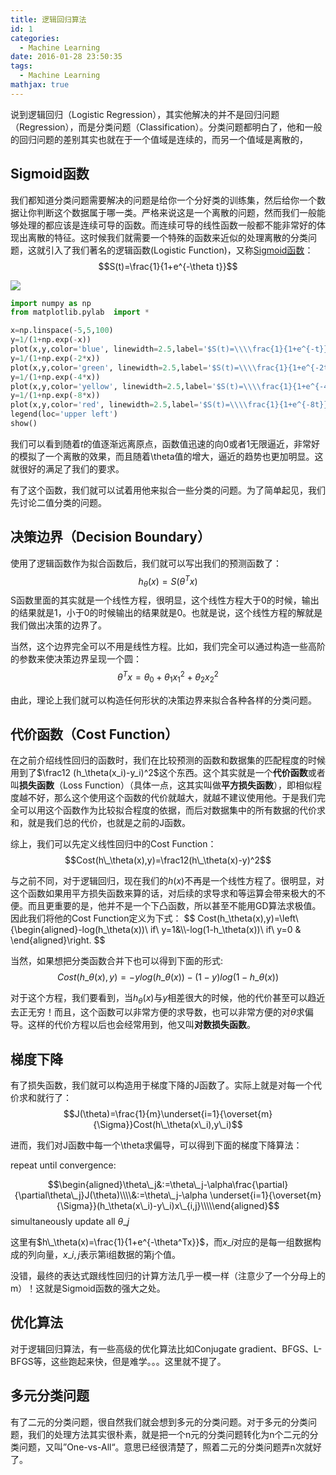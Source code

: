 ```yaml
---
title: 逻辑回归算法
id: 1
categories:
  - Machine Learning
date: 2016-01-28 23:50:35
tags:
  - Machine Learning
mathjax: true
---
```


说到逻辑回归（Logistic Regression），其实他解决的并不是回归问题（Regression），而是分类问题（Classification）。分类问题都明白了，他和一般的回归问题的差别其实也就在于一个值域是连续的，而另一个值域是离散的，

## Sigmoid函数

我们都知道分类问题需要解决的问题是给你一个分好类的训练集，然后给你一个数据让你判断这个数据属于哪一类。严格来说这是一个离散的问题，然而我们一般能够处理的都应该是连续可导的函数。而连续可导的线性函数一般都不能非常好的体现出离散的特征。这时候我们就需要一个特殊的函数来近似的处理离散的分类问题，这就引入了我们著名的逻辑函数(Logistic Function)，又称[Sigmoid函数](https://en.wikipedia.org/wiki/Sigmoid_function)：$$S(t)=\frac{1}{1+e^{-\theta t}}$$

![](/images/2016/01/28/1/1.png)
```python
import numpy as np
from matplotlib.pylab  import *

x=np.linspace(-5,5,100)
y=1/(1+np.exp(-x))
plot(x,y,color='blue', linewidth=2.5,label='$S(t)=\\\\frac{1}{1+e^{-t}}$')
y=1/(1+np.exp(-2*x))
plot(x,y,color='green', linewidth=2.5,label='$S(t)=\\\\frac{1}{1+e^{-2t}}$')
y=1/(1+np.exp(-4*x))
plot(x,y,color='yellow', linewidth=2.5,label='$S(t)=\\\\frac{1}{1+e^{-4t}}$')
y=1/(1+np.exp(-8*x))
plot(x,y,color='red', linewidth=2.5,label='$S(t)=\\\\frac{1}{1+e^{-8t}}$')
legend(loc='upper left')
show()
```

我们可以看到随着$t$的值逐渐远离原点，函数值迅速的向0或者1无限逼近，非常好的模拟了一个离散的效果，而且随着\theta值的增大，逼近的趋势也更加明显。这就很好的满足了我们的要求。

有了这个函数，我们就可以试着用他来拟合一些分类的问题。为了简单起见，我们先讨论二值分类的问题。

## 决策边界（Decision Boundary）

使用了逻辑函数作为拟合函数后，我们就可以写出我们的预测函数了：$$h_\theta(x)=S(\theta^Tx)$$S函数里面的其实就是一个线性方程，很明显，这个线性方程大于0的时候，输出的结果就是1，小于0的时候输出的结果就是0。也就是说，这个线性方程的解就是我们做出决策的边界了。

当然，这个边界完全可以不用是线性方程。比如，我们完全可以通过构造一些高阶的参数来使决策边界呈现一个圆：
$$\theta^Tx=\theta_0+\theta_1x_1^2+\theta_2x_2^2$$

由此，理论上我们就可以构造任何形状的决策边界来拟合各种各样的分类问题。


## 代价函数（Cost Function）

在之前介绍线性回归的函数时，我们在比较预测的函数和数据集的匹配程度的时候用到了$\frac12 (h_\theta(x_i)-y_i)^2$这个东西。这个其实就是一个**代价函数**或者叫**损失函数**（Loss Function）（具体一点，这其实叫做**平方损失函数**），即相似程度越不好，那么这个使用这个函数的代价就越大，就越不建议使用他。于是我们完全可以用这个函数作为比较拟合程度的依据，而后对数据集中的所有数据的代价求和，就是我们总的代价，也就是之前的J函数。

综上，我们可以先定义线性回归中的Cost Function：
$$Cost(h\_\theta(x),y)=\frac12(h\_\theta(x)-y)^2$$

与之前不同，对于逻辑回归，现在我们的$h(x)$不再是一个线性方程了。很明显，对这个函数如果用平方损失函数来算的话，对后续的求导求和等运算会带来极大的不便。而且更重要的是，他并不是一个下凸函数，所以甚至不能用GD算法求极值。因此我们将他的Cost Function定义为下式：
$$
Cost(h\_\theta(x),y)=\left\\{\begin{aligned}-log(h\_\theta(x))\ if\ y=1&\\\\-log(1-h\_\theta(x))\ if\ y=0 & \end{aligned}\right.
$$

当然，如果想把分类函数合并下也可以得到下面的形式:
$$Cost(h\_\theta(x),y)=-ylog(h\_\theta(x))-(1-y)log(1-h\_\theta(x))$$

对于这个方程，我们要看到，当$h_\theta(x)$与$y$相差很大的时候，他的代价甚至可以趋近去正无穷！而且，这个函数可以非常方便的求导数，也可以非常方便的对$\theta$求偏导。这样的代价方程以后也会经常用到，他又叫**对数损失函数**。


## 梯度下降

有了损失函数，我们就可以构造用于梯度下降的J函数了。实际上就是对每一个代价求和就行了：
$$J(\theta)=\frac{1}{m}\underset{i=1}{\overset{m}{\Sigma}}Cost(h\_\theta(x\_i),y\_i)$$

进而，我们对J函数中每一个\theta求偏导，可以得到下面的梯度下降算法：

repeat until convergence:

$$\begin{aligned}\theta\_j&:=\theta\_j-\alpha\frac{\partial}{\partial\theta\_j}J(\theta)\\\\&:=\theta\_j-\alpha \underset{i=1}{\overset{m}{\Sigma}}(h_\theta(x\_i)-y\_i)x\_{i,j}\\\\\end{aligned}$$
simultaneously update all $\theta\_j$

这里有$h\_\theta(x)=\frac{1}{1+e^{-\theta^Tx}}$，而$x\_i$对应的是每一组数据构成的列向量，$x\_{i,j}$表示第i组数据的第j个值。

没错，最终的表达式跟线性回归的计算方法几乎一模一样（注意少了一个分母上的m）！这就是Sigmoid函数的强大之处。


## 优化算法

对于逻辑回归算法，有一些高级的优化算法比如Conjugate gradient、BFGS、L-BFGS等，这些跑起来快，但是难学。。。这里就不提了。


## 多元分类问题

有了二元的分类问题，很自然我们就会想到多元的分类问题。对于多元的分类问题，我们的处理方法其实很朴素，就是把一个n元的分类问题转化为n个二元的分类问题，又叫”One-vs-All“。意思已经很清楚了，照着二元的分类问题弄n次就好了。
